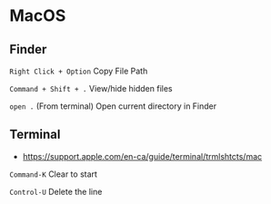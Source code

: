 
# MacOS

## Finder

`Right Click + Option` Copy File Path

`Command + Shift + .` View/hide hidden files 

`open .` (From terminal) Open current directory in Finder

## Terminal
- https://support.apple.com/en-ca/guide/terminal/trmlshtcts/mac
  
`Command-K` Clear to start

`Control-U` Delete the line
